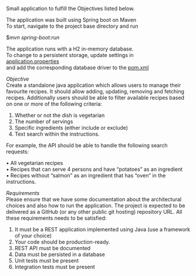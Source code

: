 Small application to fulfill the Objectives listed below.  

The application was built using Spring boot on Maven  
To start, navigate to the project base directory and run  

$*mvn spring-boot:run*

The application runs with a H2 in-memory database.  
To change to a persistent storage, update settings in  
[application.properties](src/main/resources/application.properties)  
and add the corresponding database driver to the [pom.xml](pom.xml)


*Objective*  
Create a standalone java application which allows users to manage their favourite recipes. It should 
allow adding, updating, removing and fetching recipes. Additionally users should be able to filter 
available recipes based on one or more of the following criteria: 
1. Whether or not the dish is vegetarian
2. The number of servings
3. Specific ingredients (either include or exclude)
4. Text search within the instructions.

For example, the API should be able to handle the following search requests: 

• All vegetarian recipes  
• Recipes that can serve 4 persons and have “potatoes” as an ingredient  
• Recipes without “salmon” as an ingredient that has “oven” in the instructions. 


*Requirements*  
Please ensure that we have some documentation about the architectural choices and also how to 
run the application. The project is expected to be delivered as a GitHub (or any other public git 
hosting) repository URL.
All these requirements needs to be satisfied: 
1. It must be a REST application implemented using Java (use a framework of your choice)
2. Your code should be production-ready.
3. REST API must be documented
4. Data must be persisted in a database
5. Unit tests must be present
6. Integration tests must be present
